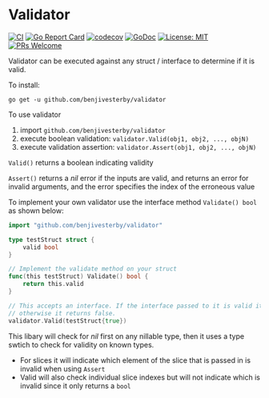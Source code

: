 # Validator

[![CI](https://github.com/benjivesterby/validator/workflows/CI/badge.svg)](https://github.com/benjivesterby/validator/actions)
[![Go Report Card](https://goreportcard.com/badge/github.com/benjivesterby/validator)](https://goreportcard.com/report/github.com/benjivesterby/validator)
[![codecov](https://codecov.io/gh/benjivesterby/validator/branch/master/graph/badge.svg)](https://codecov.io/gh/benjivesterby/validator)
[![GoDoc](https://godoc.org/github.com/benjivesterby/validator?status.svg)](https://pkg.go.dev/github.com/benjivesterby/validator)
[![License: MIT](https://img.shields.io/badge/License-MIT-yellow.svg)](https://opensource.org/licenses/MIT)
[![PRs Welcome](https://img.shields.io/badge/PRs-welcome-brightgreen.svg)](http://makeapullrequest.com)

Validator can be executed against any struct / interface to determine if it is valid.

To install:

`go get -u github.com/benjivesterby/validator`

To use validator

1. import `github.com/benjivesterby/validator`
2. execute boolean validation: `validator.Valid(obj1, obj2, ..., objN)`
3. execute validation assertion: `validator.Assert(obj1, obj2, ..., objN)`

`Valid()` returns a boolean indicating validity

`Assert()` returns a *nil* error if the inputs are valid, and returns an error for invalid arguments, and the error specifies the index of the erroneous value

To implement your own validator use the interface method `Validate() bool` as shown below:

```go
import "github.com/benjivesterby/validator"

type testStruct struct {
    valid bool
}

// Implement the validate method on your struct
func(this testStruct) Validate() bool {
    return this.valid
}

// This accepts an interface. If the interface passed to it is valid it returns true,
// otherwise it returns false.
validator.Valid(testStruct{true})
```

This libary will check for *nil* first on any nillable type, then it uses a type swtich to check for validity on known types.

* For slices it will indicate which element of the slice that is passed in is invalid when using `Assert`
* Valid will also check individual slice indexes but will not indicate which is invalid since it only returns a `bool`
